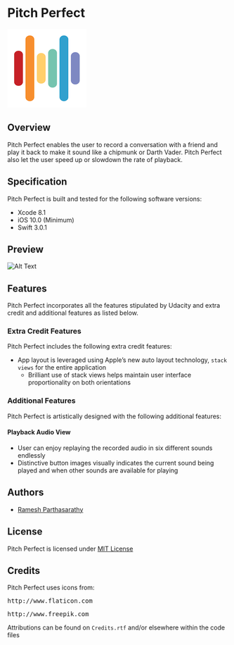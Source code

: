 # Pitch Perfect
![Logo](https://raw.githubusercontent.com/Ramesh-P/pitch-perfect/master/Pitch%20Perfect/Assets.xcassets/AppIcon.appiconset/Icon-60%403x.png)

## Overview
Pitch Perfect enables the user to record a conversation with a friend and play it back to make it sound like a chipmunk or Darth Vader. Pitch Perfect also let the user speed up or slowdown the rate of playback.

## Specification
Pitch Perfect is built and tested for the following software versions:
* Xcode 8.1
* iOS 10.0 (Minimum)
* Swift 3.0.1

## Preview
![Alt Text](https://cloud.githubusercontent.com/assets/25907551/24057258/2a9aa8a4-0b1d-11e7-9d5f-63bb45924258.gif)

## Features
Pitch Perfect incorporates all the features stipulated by Udacity and extra credit and additional features as listed below.

### Extra Credit Features
Pitch Perfect includes the following extra credit features:
* App layout is leveraged using Apple’s new auto layout technology, `stack views` for the entire application
  * Brilliant use of stack views helps maintain user interface proportionality on both orientations
  
### Additional Features
Pitch Perfect is artistically designed with the following additional features:

#### Playback Audio View
* User can enjoy replaying the recorded audio in six different sounds endlessly
* Distinctive button images visually indicates the current sound being played and when other sounds are available for playing

## Authors
* [Ramesh Parthasarathy](mailto:msg.rameshp@gmail.com)

## License
Pitch Perfect is licensed under [MIT License](https://github.com/Ramesh-P/pitch-perfect/blob/master/LICENSE)

## Credits
Pitch Perfect uses icons from:
<pre>http://www.flaticon.com</pre>
<pre>http://www.freepik.com</pre>
Attributions can be found on `Credits.rtf` and/or elsewhere within the code files
